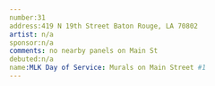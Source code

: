 ```yaml
---
number:31
address:419 N 19th Street Baton Rouge, LA 70802
artist: n/a
sponsor:n/a
comments: no nearby panels on Main St
debuted:n/a
name:MLK Day of Service: Murals on Main Street #1
---
```

